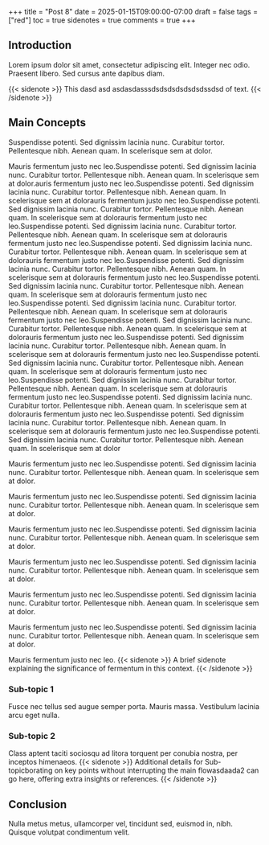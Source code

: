 +++
title = "Post 8"
date = 2025-01-15T09:00:00-07:00
draft = false
tags = ["red"]
toc = true
sidenotes = true
comments = true
+++

## Introduction

Lorem ipsum dolor sit amet, consectetur adipiscing elit. Integer nec odio. Praesent libero. Sed cursus ante dapibus diam.

{{< sidenote >}}
This dasd asd asdasdasssdsdsdsdsdsdsdssdsd of text.
{{< /sidenote >}}

## Main Concepts

Suspendisse potenti. Sed dignissim lacinia nunc. Curabitur tortor. Pellentesque nibh. Aenean quam. In scelerisque sem at dolor.

Mauris fermentum justo nec leo.Suspendisse potenti. Sed dignissim lacinia nunc. Curabitur tortor. Pellentesque nibh. Aenean quam. In scelerisque sem at dolor.auris fermentum justo nec leo.Suspendisse potenti. Sed dignissim lacinia nunc. Curabitur tortor. Pellentesque nibh. Aenean quam. In scelerisque sem at dolorauris fermentum justo nec leo.Suspendisse potenti. Sed dignissim lacinia nunc. Curabitur tortor. Pellentesque nibh. Aenean quam. In scelerisque sem at dolorauris fermentum justo nec leo.Suspendisse potenti. Sed dignissim lacinia nunc. Curabitur tortor. Pellentesque nibh. Aenean quam. In scelerisque sem at dolorauris fermentum justo nec leo.Suspendisse potenti. Sed dignissim lacinia nunc. Curabitur tortor. Pellentesque nibh. Aenean quam. In scelerisque sem at dolorauris fermentum justo nec leo.Suspendisse potenti. Sed dignissim lacinia nunc. Curabitur tortor. Pellentesque nibh. Aenean quam. In scelerisque sem at dolorauris fermentum justo nec leo.Suspendisse potenti. Sed dignissim lacinia nunc. Curabitur tortor. Pellentesque nibh. Aenean quam. In scelerisque sem at dolorauris fermentum justo nec leo.Suspendisse potenti. Sed dignissim lacinia nunc. Curabitur tortor. Pellentesque nibh. Aenean quam. In scelerisque sem at dolorauris fermentum justo nec leo.Suspendisse potenti. Sed dignissim lacinia nunc. Curabitur tortor. Pellentesque nibh. Aenean quam. In scelerisque sem at dolorauris fermentum justo nec leo.Suspendisse potenti. Sed dignissim lacinia nunc. Curabitur tortor. Pellentesque nibh. Aenean quam. In scelerisque sem at dolorauris fermentum justo nec leo.Suspendisse potenti. Sed dignissim lacinia nunc. Curabitur tortor. Pellentesque nibh. Aenean quam. In scelerisque sem at dolorauris fermentum justo nec leo.Suspendisse potenti. Sed dignissim lacinia nunc. Curabitur tortor. Pellentesque nibh. Aenean quam. In scelerisque sem at dolorauris fermentum justo nec leo.Suspendisse potenti. Sed dignissim lacinia nunc. Curabitur tortor. Pellentesque nibh. Aenean quam. In scelerisque sem at dolorauris fermentum justo nec leo.Suspendisse potenti. Sed dignissim lacinia nunc. Curabitur tortor. Pellentesque nibh. Aenean quam. In scelerisque sem at dolorauris fermentum justo nec leo.Suspendisse potenti. Sed dignissim lacinia nunc. Curabitur tortor. Pellentesque nibh. Aenean quam. In scelerisque sem at dolor

Mauris fermentum justo nec leo.Suspendisse potenti. Sed dignissim lacinia nunc. Curabitur tortor. Pellentesque nibh. Aenean quam. In scelerisque sem at dolor.

Mauris fermentum justo nec leo.Suspendisse potenti. Sed dignissim lacinia nunc. Curabitur tortor. Pellentesque nibh. Aenean quam. In scelerisque sem at dolor.

Mauris fermentum justo nec leo.Suspendisse potenti. Sed dignissim lacinia nunc. Curabitur tortor. Pellentesque nibh. Aenean quam. In scelerisque sem at dolor.

Mauris fermentum justo nec leo.Suspendisse potenti. Sed dignissim lacinia nunc. Curabitur tortor. Pellentesque nibh. Aenean quam. In scelerisque sem at dolor.

Mauris fermentum justo nec leo.Suspendisse potenti. Sed dignissim lacinia nunc. Curabitur tortor. Pellentesque nibh. Aenean quam. In scelerisque sem at dolor.

Mauris fermentum justo nec leo.Suspendisse potenti. Sed dignissim lacinia nunc. Curabitur tortor. Pellentesque nibh. Aenean quam. In scelerisque sem at dolor.

Mauris fermentum justo nec leo. {{< sidenote >}}
A brief sidenote explaining the significance of fermentum in this context.
{{< /sidenote >}}

### Sub-topic 1

Fusce nec tellus sed augue semper porta. Mauris massa. Vestibulum lacinia arcu eget nulla.

### Sub-topic 2

Class aptent taciti sociosqu ad litora torquent per conubia nostra, per inceptos himenaeos. {{< sidenote >}}
Additional details for Sub-topicborating on key points without interrupting the main flowasdaada2 can go here, offering extra insights or references.
{{< /sidenote >}}

## Conclusion

Nulla metus metus, ullamcorper vel, tincidunt sed, euismod in, nibh. Quisque volutpat condimentum velit.
